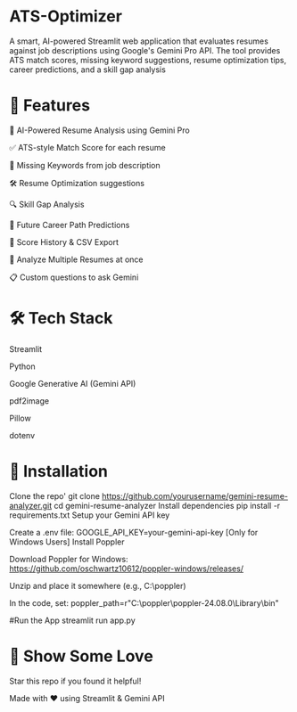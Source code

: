# ATS-Optimizer

A smart, AI-powered Streamlit web application that evaluates resumes against job descriptions using Google's Gemini Pro API. The tool provides ATS match scores, missing keyword suggestions, resume optimization tips, career predictions, and a skill gap analysis

# 🚀 Features

🤖 AI-Powered Resume Analysis using Gemini Pro

✅ ATS-style Match Score for each resume

📌 Missing Keywords from job description

🛠 Resume Optimization suggestions

🔍 Skill Gap Analysis

🔮 Future Career Path Predictions

📂 Score History & CSV Export

🔄 Analyze Multiple Resumes at once

📋 Custom questions to ask Gemini


# 🛠 Tech Stack

Streamlit

Python

Google Generative AI (Gemini API)

pdf2image

Pillow

dotenv


# 🔧 Installation

Clone the repo'
git clone https://github.com/yourusername/gemini-resume-analyzer.git
cd gemini-resume-analyzer
Install dependencies
pip install -r requirements.txt
Setup your Gemini API key

Create a .env file:
GOOGLE_API_KEY=your-gemini-api-key
[Only for Windows Users] Install Poppler

Download Poppler for Windows: https://github.com/oschwartz10612/poppler-windows/releases/

Unzip and place it somewhere (e.g., C:\poppler)

In the code, set:
poppler_path=r"C:\\poppler\\poppler-24.08.0\\Library\\bin"


#Run the App
streamlit run app.py

# 🌟 Show Some Love

Star this repo if you found it helpful!

Made with ❤️ using Streamlit & Gemini API























